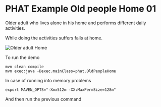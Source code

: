 # PHAT Example Old people Home 01
Older adult who lives alone in his home and performs different daily activities.

While doing the activities suffers falls at home.

![Older adult Home](https://github.com/mfcardenas/phat_example_oph01/blob/master/img/img_older_people_home.png)

To run the demo

```
mvn clean compile
mvn exec:java -Dexec.mainClass=phat.OldPeopleHome
```
In case of running into memory problems
```
export MAVEN_OPTS="-Xmx512m -XX:MaxPermSize=128m"
```
And then run the previous command
